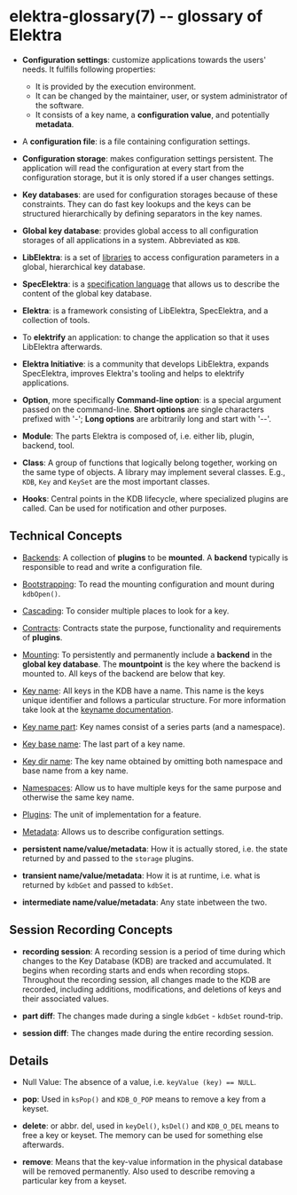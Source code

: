 # elektra-glossary(7) -- glossary of Elektra

- **Configuration settings**:
  customize applications towards the users'
  needs. It fulfills following properties:

  - It is provided by the execution environment.
  - It can be changed by the maintainer, user, or system administrator of the software.
  - It consists of a key name, a **configuration value**, and potentially **metadata**.

- A **configuration file**:
  is a file containing configuration settings.

- **Configuration storage**:
  makes configuration settings persistent.
  The application will read the configuration
  at every start from the configuration storage,
  but it is only stored if a user changes settings.

- **Key databases**:
  are used for configuration storages because of these constraints.
  They can do fast key lookups and the keys can be structured
  hierarchically by defining separators in the key names.

- **Global key database**:
  provides global access to all configuration storages
  of all applications in a system.
  Abbreviated as `KDB`.

- **LibElektra**:
  is a set of [libraries](/src/libs/) to access configuration parameters in a global,
  hierarchical key database.

- **SpecElektra**:
  is a [specification language](/doc/METADATA.ini) that allows us to describe the
  content of the global key database.

- **Elektra**:
  is a framework consisting of LibElektra, SpecElektra,
  and a collection of tools.

- To **elektrify** an application:
  to change the application so that it uses LibElektra afterwards.

- **Elektra Initiative**:
  is a community that develops LibElektra, expands SpecElektra,
  improves Elektra's tooling and helps to elektrify applications.

- **Option**, more specifically **Command-line option**:
  is a special argument passed on the command-line. **Short options**
  are single characters prefixed with '-'; **Long options** are
  arbitrarily long and start with '--'.

- **Module**:
  The parts Elektra is composed of, i.e. either lib, plugin, backend, tool.

- **Class**:
  A group of functions that logically belong together, working on the same type of objects.
  A library may implement several classes.
  E.g., `KDB`, `Key` and `KeySet` are the most important classes.

- **Hooks**:
  Central points in the KDB lifecycle, where specialized plugins are called.
  Can be used for notification and other purposes.

## Technical Concepts

- [Backends](elektra-backends.md):
  A collection of **plugins** to be **mounted**.
  A **backend** typically is responsible to read and write a configuration file.

- [Bootstrapping](elektra-bootstrapping.md):
  To read the mounting configuration and mount during `kdbOpen()`.

- [Cascading](elektra-cascading.md):
  To consider multiple places to look for a key.

- [Contracts](elektra-contracts.md):
  Contracts state the purpose, functionality and requirements of **plugins**.

- [Mounting](elektra-mounting.md):
  To persistently and permanently include a **backend** in the **global key database**.
  The **mountpoint** is the key where the backend is mounted to.
  All keys of the backend are below that key.

- [Key name](/doc/KEYNAMES.md):
  All keys in the KDB have a name.
  This name is the keys unique identifier and follows a particular structure.
  For more information take look at the [keyname documentation](/doc/KEYNAMES.md).

- [Key name part](/doc/KEYNAMES.md):
  Key names consist of a series parts (and a namespace).

- [Key base name](/doc/KEYNAMES.md):
  The last part of a key name.

- [Key dir name](/doc/KEYNAMES.md):
  The key name obtained by omitting both namespace and base name from a key name.

- [Namespaces](elektra-namespaces.md):
  Allow us to have multiple keys for the same purpose and otherwise the same key name.

- [Plugins](/src/plugins):
  The unit of implementation for a feature.

- [Metadata](elektra-metadata.md):
  Allows us to describe configuration settings.

- **persistent name/value/metadata**:
  How it is actually stored, i.e. the state returned by and passed to the `storage` plugins.

- **transient name/value/metadata**:
  How it is at runtime, i.e. what is returned by `kdbGet` and passed to `kdbSet`.

- **intermediate name/value/metadata**:
  Any state inbetween the two.

## Session Recording Concepts

- **recording session**:
  A recording session is a period of time during which changes to the Key Database (KDB) are tracked and accumulated.
  It begins when recording starts and ends when recording stops.
  Throughout the recording session, all changes made to the KDB are recorded, including additions, modifications, and deletions of keys and their associated values.

- **part diff**:
  The changes made during a single `kdbGet` - `kdbSet` round-trip.

- **session diff**:
  The changes made during the entire recording session.

## Details

- Null Value:
  The absence of a value, i.e. `keyValue (key) == NULL`.

- **pop**:
  Used in `ksPop()` and `KDB_O_POP` means to remove a key from a keyset.

- **delete**:
  or abbr. del, used in `keyDel()`, `ksDel()` and `KDB_O_DEL` means to free a key or keyset. The memory
  can be used for something else afterwards.

- **remove**:
  Means that the key-value information in the physical database will be removed permanently.
  Also used to describe removing a particular key from a keyset.

